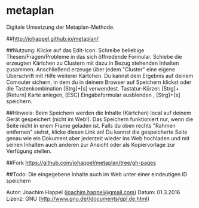 # metaplan

Digitale Umsetzung der Metaplan-Methode. 

##http://johappel.github.io/metaplan/

##Nutzung:
  Klicke auf das Edit-Icon. Schreibe beliebige Thesen/Fragen/Probleme in das sich öffnedende Formular. 
  Schiebe die erzeugten Kärtchen zu Clustern mit dazu in Bezug stehenden Inhalten zusammen. 
  Anschließend erzeuge über jedem "Cluster" eine eigene Überschrift mit Hilfe weiterer Kärtchen.
  Du kannst dein Ergebnis auf deinem Comouter sichern, in dem du in deinem Browser auf Speichern klickst 
  oder die Tastenkombination [Strg]+[s] verwendest. Tastatur-Kürzel: 
  [Strg]+[Return] Karte anlegen,
  [ESC] Eingabeformular ausblenden ,
  [Strg]+[s] speichern.

##Hinweis:
  Beim Speichern werden die Inhalte (Kärtchen) local auf deinem Gerät gespeichert (nicht im Web!).
  Das Speichern funktioniert nur, wenn die Seite nicht in enem Frame geladen ist. 
  Falls du oben rechts "Rahmen entfernen" siehst, klicke diesen Link an!
  Du kannst die gespeicherte Seite genau wie ein Dokument aber jederzeit wieder ins Web hochladen und
  mit seinen Inhalten auch anderen zur Ansicht oder als Kopiervorlage zur Verfügung stellen.
  
##Fork
https://github.com/johappel/metaplan/tree/gh-pages

##Todo: 
Die eingegebene Inhalte auch im Web unter einer eindeutigen ID speichern


Autor: Joachim Happel (joachim.happel@gmail.com)
Datum: 01.3.2016
Lizenz: GNU (http://www.gnu.de//documents/gpl.de.html)



